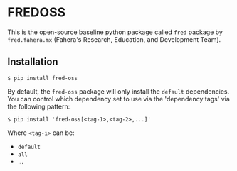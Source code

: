 # FREDOSS

This is the open-source baseline python package called `fred` package by `fred.fahera.mx` (Fahera's Research, Education, and Development Team).

## Installation

```
$ pip install fred-oss
```

By default, the `fred-oss` package will only install the `default` dependencies. You can control which
dependency set to use via the 'dependency tags' via the following pattern:

```
$ pip install 'fred-oss[<tag-1>,<tag-2>,...]'
```

Where `<tag-i>` can be:
* `default`
* `all`
* ...
